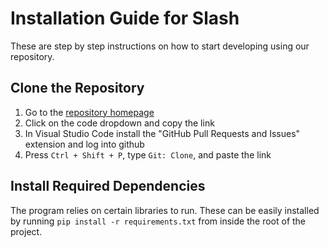 # Installation Guide for Slash
These are step by step instructions on how to start developing using our repository.
## Clone the Repository
1) Go to the [repository homepage](https://github.com/spark1217/slash-group32)
2) Click on the code dropdown and copy the link
3) In Visual Studio Code install the "GitHub Pull Requests and Issues" extension and log into github
4) Press ```Ctrl + Shift + P```, type ```Git: Clone```, and paste the link

## Install Required Dependencies
The program relies on certain libraries to run. These can be easily installed by running ```pip install -r requirements.txt``` from inside the root of the project.
